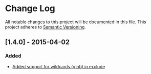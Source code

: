 # Change Log
All notable changes to this project will be documented in this file. This project adheres to [Semantic Versioning](http://semver.org/).
## [1.4.0] - 2015-04-02
### Added
* [Added support for wildcards (glob) in exclude](https://github.com/sebastianbergmann/php-file-iterator/pull/23)
